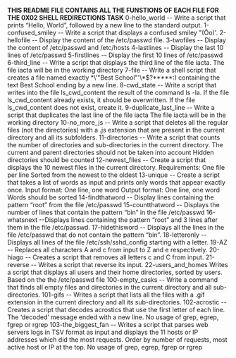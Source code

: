 **THIS README FILE CONTAINS ALL THE FUNSTIONS OF EACH FILE FOR THE 0X02 SHELL REDIRECTIONS TASK**
0-hello_world -- Write a script that prints “Hello, World”, followed by a new line to the standard output.
1-confused_smiley -- Write a script that displays a confused smiley "(Ôo)'.
2-hellofile -- Display the content of the /etc/passwd file.
3-twofiles -- Display the content of /etc/passwd and /etc/hosts
4-lastlines -- Display the last 10 lines of /etc/passwd
5-firstlines -- Display the first 10 lines of /etc/passwd
6-third_line -- Write a script that displays the third line of the file iacta. The file iacta will be in the working directory
7-file -- Write a shell script that creates a file named exactly \*\\'"Best School"\'\\*$\?\*\*\*\*\*:) containing the text Best School ending by a new line.
8-cwd_state -- Write a script that writes into the file ls_cwd_content the result of the command ls -la. If the file ls_cwd_content already exists, it should be overwritten. If the file ls_cwd_content does not exist, create it.
9-duplicate_last_line -- Write a script that duplicates the last line of the file iacta The file iacta will be in the working directory
10-no_more_js -- Write a script that deletes all the regular files (not the directories) with a .js extension that are present in the current directory and all its subfolders.
11-directories -- Write a script that counts the number of directories and sub-directories in the current directory. The current and parent directories should not be taken into account Hidden directories should be counted
12-newest_files -- Create a script that displays the 10 newest files in the current directory. Requirements: One file per line Sorted from the newest to the oldest
13-unique -- Create a script that takes a list of words as input and prints only words that appear exactly once. Input format: One line, one word Output format: One line, one word Words should be sorted
14-findthatword -- Display lines containing the pattern “root” from the file /etc/passwd
15-countthatword -- Displays the number of lines that contain the pattern “bin” in the file /etc/passwd
16-whatsnext --Displays lines containing the pattern “root” and 3 lines after them in the file /etc/passwd.
17-hidethisword -- Displays all the lines in the file /etc/passwd that do not contain the pattern “bin”.
18-letteronly -- Displays all lines of the file /etc/ssh/sshd_config starting with a letter.
19-AZ -- Replaces all characters A and c from input to Z and e respectively.
20-hiago -- Creates a script that removes all letters c and C from input.
21-reverse -- Writes a script that reverse its input.
22-users_and_homes Writes a script that displays all users and their home directories, sorted by users. Based on the the /etc/passwd file
100-empty_casks -- Write a command that finds all empty files and directories in the current directory and all sub-directories.
101-gifs -- Writes a script that lists all the files with a .gif extension in the current directory and all its sub-directories.
102-acrostic -- Creates a script that decodes acrostics that use the first letter of each line. The ‘decoded’ message ended with a new line. No usage of grep, egrep, fgrep or rgrep
103-the_biggest_fan -- Writes a script that parses web servers logs in TSV format as input and displays the 11 hosts or IP addresses which did the most requests. Order by number of requests, most active host or IP at the top. No usage of  grep, egrep, fgrep or rgrep
